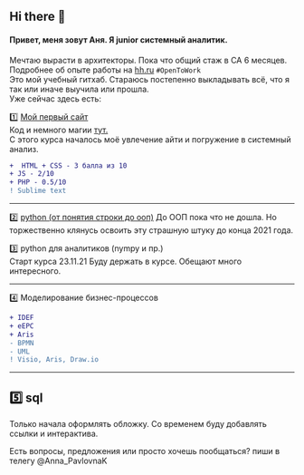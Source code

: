 ## Hi there 👋

#### Привет, меня зовут Аня. Я junior системный аналитик.     
Мечтаю вырасти в архитекторы. Пока что общий стаж в СА 6 месяцев. Подробнее об опыте работы на [hh.ru](https://hh.ru/resume/8c0f50a2ff095befa60039ed1f46346c6b4954) `#OpenToWork`                        
Это мой учебный гитхаб. Cтараюсь постепенно выкладывать всё, что я так или иначе выучила или прошла.               
Уже сейчас здесь есть:            
                                                   
:one: [Мой первый сайт](http://b9164023.beget.tech)            
  Код и немного магии [тут.](https://github.com/kornilovaap/my_first_site)      
  С этого курса началось моё увлечение айти и погружение в системный анализ.               
```diff 
+  HTML + CSS - 3 балла из 10
+ JS - 2/10
+ PHP - 0.5/10 
! Sublime text 
```                
-----------------------------------------------------------                       
:two: [python (от понятия строки до ооп)](https://github.com/kornilovaap/Python_GeekBrains.ru)
   До ООП пока что не дошла. Но торжественно клянусь освоить эту страшную штуку до конца 2021 года.          
                                                                            
:three: python для аналитиков (nympy и пр.)            
Старт курса 23.11.21 Буду держать в курсе. Обещают много интересного.           
                           
 ----------------------
     
:four: Моделирование бизнес-процессов
```diff   
+ IDEF
+ eEPC
+ Aris
- BPMN
- UML
! Visio, Aris, Draw.io
```        
------------------------------------------------         
:five: sql
 -------------------------------------------  
                   
Только начала оформлять обложку. Со временем буду добавлять ссылки и интерактива. 
  
Есть вопросы, предложения или просто хочешь пообщаться? пиши в телегу @Anna_PavlovnaK               
                       
